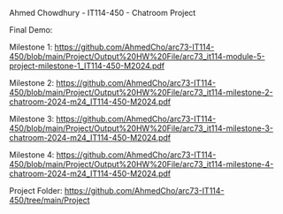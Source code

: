 Ahmed Chowdhury - IT114-450 - Chatroom Project

Final Demo:

Milestone 1: https://github.com/AhmedCho/arc73-IT114-450/blob/main/Project/Output%20HW%20File/arc73_it114-module-5-project-milestone-1_IT114-450-M2024.pdf

Milestone 2: https://github.com/AhmedCho/arc73-IT114-450/blob/main/Project/Output%20HW%20File/arc73_it114-milestone-2-chatroom-2024-m24_IT114-450-M2024.pdf

Milestone 3: https://github.com/AhmedCho/arc73-IT114-450/blob/main/Project/Output%20HW%20File/arc73_it114-milestone-3-chatroom-2024-m24_IT114-450-M2024.pdf

Milestone 4: https://github.com/AhmedCho/arc73-IT114-450/blob/main/Project/Output%20HW%20File/arc73_it114-milestone-4-chatroom-2024-m24_IT114-450-M2024.pdf

Project Folder: https://github.com/AhmedCho/arc73-IT114-450/tree/main/Project
